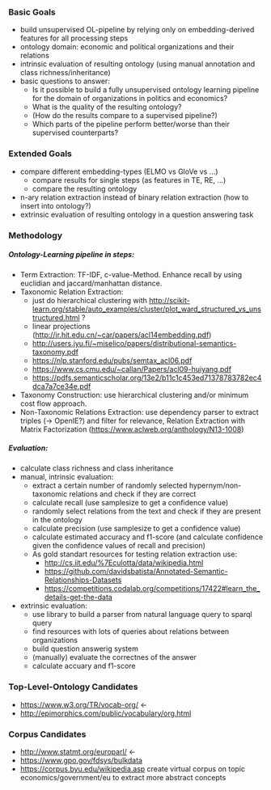 ###  Basic Goals
- build unsupervised OL-pipeline by relying only on embedding-derived features for all processing steps
- ontology domain: economic and political organizations and their relations
- intrinsic evaluation of resulting ontology (using manual annotation and class richness/inheritance)
- basic questions to answer: 
  - Is it possible to build a fully unsupervised ontology learning pipeline for the domain of organizations in politics and economics? 
  - What is the quality of the resulting ontology?
  - (How do the results compare to a supervised pipeline?)
  - Which parts of the pipeline perform better/worse than their supervised counterparts?

### Extended Goals
- compare different embedding-types (ELMO vs GloVe vs ...)
  - compare results for single steps (as features in TE, RE, ...)
  - compare the resulting ontology
- n-ary relation extraction instead of binary relation extraction (how to insert into ontology?)
- extrinsic evaluation of resulting ontology in a question answering task

### Methodology
##### Ontology-Learning pipeline in steps:
- Term Extraction: TF-IDF, c-value-Method. Enhance recall by using euclidian and jaccard/manhattan distance.
- Taxonomic Relation Extraction: 
  - just do hierarchical clustering with http://scikit-learn.org/stable/auto_examples/cluster/plot_ward_structured_vs_unstructured.html ?
  - linear projections (http://ir.hit.edu.cn/~car/papers/acl14embedding.pdf)
  - http://users.jyu.fi/~miselico/papers/distributional-semantics-taxonomy.pdf
  - https://nlp.stanford.edu/pubs/semtax_acl06.pdf
  - https://www.cs.cmu.edu/~callan/Papers/acl09-huiyang.pdf
  - https://pdfs.semanticscholar.org/13e2/b11c1c453ed71378783782ec4dca7a7ce34e.pdf
- Taxonomy Construction: use hierarchical clustering and/or minimum cost flow approach.
- Non-Taxonomic Relations Extraction: use dependency parser to extract triples (-> OpenIE?) and filter for relevance, Relation Extraction with Matrix Factorization (https://www.aclweb.org/anthology/N13-1008)

##### Evaluation:
- calculate class richness and class inheritance 
- manual, intrinsic evaluation:
  - extract a certain number of randomly selected hypernym/non-taxonomic relations and check if they are correct
  - calculate recall (use samplesize to get a confidence value)
  - randomly select relations from the text and check if they are present in the ontology
  - calculate precision (use samplesize to get a confidence value)
  - calculate estimated accuracy and f1-score (and calculate confidence given the confidence values of recall and precision)
  - As gold standart resources for testing relation extraction use:
    - http://cs.iit.edu/%7Eculotta/data/wikipedia.html
    - https://github.com/davidsbatista/Annotated-Semantic-Relationships-Datasets
    - https://competitions.codalab.org/competitions/17422#learn_the_details-get-the-data
- extrinsic evaluation:
  - use library to build a parser from natural language query to sparql query
  - find resources with lots of queries about relations between organizations
  - build question answerig system
  - (manually) evaluate the correctnes of the answer
  - calculate accuary and f1-score

### Top-Level-Ontology Candidates
- https://www.w3.org/TR/vocab-org/ <-
- http://epimorphics.com/public/vocabulary/org.html

### Corpus Candidates
- http://www.statmt.org/europarl/ <-
- https://www.gpo.gov/fdsys/bulkdata
- https://corpus.byu.edu/wikipedia.asp create virtual corpus on topic economics/government/eu to extract more abstract concepts
